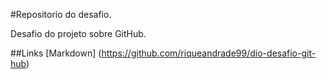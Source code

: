 #Repositorio do desafio.

Desafio do projeto sobre GitHub.

##Links 
[Markdown] (https://github.com/riqueandrade99/dio-desafio-git-hub)
